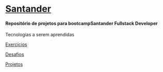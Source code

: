 # **<u>Santander</u>**
#### Repositório de projetos para bootcampSantander Fullstack Developer



Tecnologias a serem aprendidas



[Exercícios]()

[Desafios]()

[Projetos]()